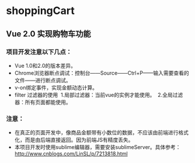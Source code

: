 # shoppingCart
## Vue 2.0 实现购物车功能

### 项目开发注意以下几点：
- Vue 1.0和2.0的版本差异。
- Chrome浏览器断点调试：控制台——Source——Ctrl+P——输入需要查看的文件——进行断点调试。
- v-on绑定事件，实现金额动态计算。
- filter 过滤器的使用
  1.局部过滤器：当前vue的实例才能使用。
  2.全局过滤器：所有页面都能使用。
### 注意：
 - 在真正的页面开发中，像商品金额带有小数位的数据，不应该由前端进行格式化，而是由后端直接返回。因为前端JS有精度丢失。
 - 本项目开发时使用sublime编辑器，需要安装sublimeServer。具体参考：http://www.cnblogs.com/LinSL/p/7213818.html
